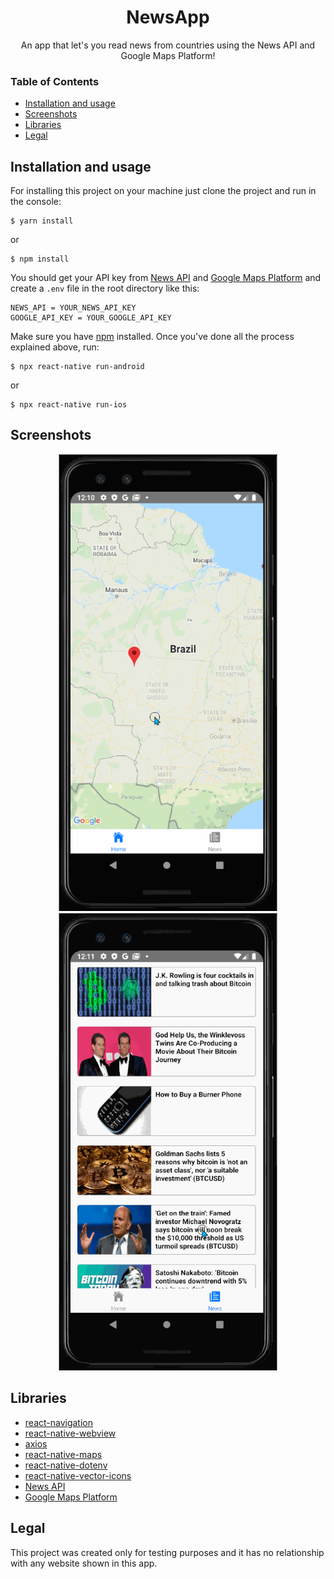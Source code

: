 <h1 align="center">
  NewsApp
</h1>

<p align="center">An app that let's you read news from countries using the News API and Google Maps Platform!</p>

### Table of Contents
  * [Installation and usage](#installation)
  * [Screenshots](#screenshot)
  * [Libraries](#libraries)
  * [Legal](#legal)

## <a name="installation"></a> Installation and usage

For installing this project on your machine just clone the project and run in the console: 
```console
$ yarn install
```
or
```console
$ npm install
```
You should get your API key from [News API](https://newsapi.org/docs/get-started) and [Google Maps Platform](https://developers.google.com/maps/documentation) and create a `.env` file in the root directory like this:
```
NEWS_API = YOUR_NEWS_API_KEY
GOOGLE_API_KEY = YOUR_GOOGLE_API_KEY
```

Make sure you have [npm](https://nodejs.org/en/) installed. Once you've done all the process explained above, run:
```console
$ npx react-native run-android
```
or
```console
$ npx react-native run-ios
```

## <a name="screenshot"></a> Screenshots

<p align="center">
   <img src="1.gif" width="350"/>
   <img src="2.gif" width="350"/>
</p>

## <a name="libraries"></a> Libraries
  * [react-navigation](https://github.com/react-navigation/react-navigation)
  * [react-native-webview](https://github.com/react-native-community/react-native-webview)
  * [axios](https://github.com/qiangmao/axios)
  * [react-native-maps](https://github.com/react-native-community/react-native-maps)
  * [react-native-dotenv](https://github.com/zetachang/react-native-dotenv)
  * [react-native-vector-icons](https://github.com/oblador/react-native-vector-icons)
  * [News API](https://newsapi.org/docs/get-started)
  * [Google Maps Platform](https://developers.google.com/maps/documentation)

## <a name="legal"> </a> Legal

This project was created only for testing purposes and it has no relationship with any website shown in this app.
